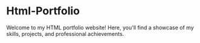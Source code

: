# Html-Portfolio
Welcome to my HTML portfolio website! Here, you'll find a showcase of my skills, projects, and professional achievements.
